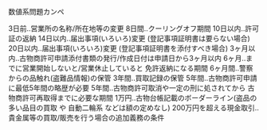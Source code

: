 数値系問題カンペ

3日前‥営業所の名称/所在地等の変更
8日間‥クーリングオフ期間
10日以内‥許可証の返納
14日以内‥届出事項(いろいろ)変更 (登記事項証明書は要らない場合)
20日以内‥届出事項(いろいろ)変更 (登記事項証明書を添付すべき場合)
3ヶ月以内‥古物商許可申請添付書類の発行/作成日付は申請日から3ヶ月以内
6ヶ月‥までに営業開始しないと/営業休止していると 免許返納になる期間
6ヶ月間‥警察からの品触れ(盗難品情報)の保管
3年間‥買取記録の保管
5年間‥古物商許可申請に最低5年間の略歴が必要
5年間‥古物商許可取消や一定の刑に処されてから 古物商許可再取得までに必要な期間
1万円‥古物台帳記載のボーダーライン(盗品の多い品目の買取 や 自動二輪系 などは額の定めなし)
200万円を超える現金取引‥貴金属等の買取/販売を行う場合の追加義務の条件